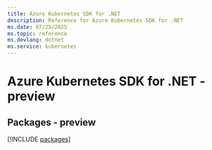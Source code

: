 ```yaml
---
title: Azure Kubernetes SDK for .NET
description: Reference for Azure Kubernetes SDK for .NET
ms.date: 07/25/2025
ms.topic: reference
ms.devlang: dotnet
ms.service: kubernetes
---
```

# Azure Kubernetes SDK for .NET - preview
## Packages - preview
[!INCLUDE [packages](kubernetes-index.md)]